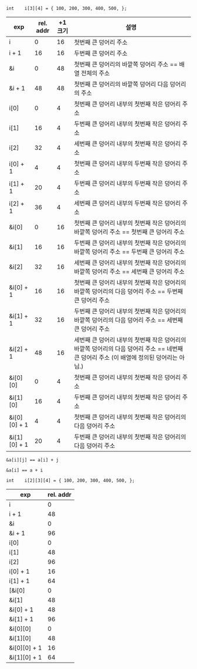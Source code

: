 `int	i[3][4] = { 100, 200, 300, 400, 500, };`

|exp|rel. addr|+1 크기|설명|
|---|---|---|---|
|i|0|16|첫번째 큰 덩어리 주소|
|i + 1|16|16|두번째 큰 덩어리 주소|
|&i|0|48|첫번째 큰 덩어리의 바깥쪽 덩어리 주소 == 배열 전체의 주소|
|&i + 1|48|48|첫번째 큰 덩어리의 바깥쪽 덩어리 다음 덩어리의 주소|
|i[0]|0|4|첫번째 큰 덩어리 내부의 첫번째 작은 덩어리 주소|
|i[1]|16|4|두번째 큰 덩어리 내부의 첫번째 작은 덩어리 주소|
|i[2]|32|4|세번째 큰 덩어리 내부의 첫번째 작은 덩어리 주소|
|i[0] + 1|4|4|첫번째 큰 덩어리 내부의 두번째 작은 덩어리 주소|
|i[1] + 1|20|4|두번째 큰 덩어리 내부의 두번째 작은 덩어리 주소|
|i[2] + 1|36|4|세번째 큰 덩어리 내부의 두번째 작은 덩어리 주소|
|&i[0]|0|16|첫번째 큰 덩어리 내부의 첫번째 작은 덩어리의 바깥쪽 덩어리 주소 == 첫번째 큰 덩어리 주소|
|&i[1]|16|16|두번째 큰 덩어리 내부의 첫번째 작은 덩어리의 바깥쪽 덩어리 주소 == 두번째 큰 덩어리 주소|
|&i[2]|32|16|세번째 큰 덩어리 내부의 첫번째 작은 덩어리의 바깥쪽 덩어리 주소 == 세번째 큰 덩어리 주소|
|&i[0] + 1|16|16|첫번째 큰 덩어리 내부의 첫번째 작은 덩어리의 바깥쪽 덩어리의 다음 덩어리 주소 == 두번째 큰 덩어리 주소|
|&i[1] + 1|32|16|두번째 큰 덩어리 내부의 첫번째 작은 덩어리의 바깥쪽 덩어리의 다음 덩어리 주소 == 세번째 큰 덩어리 주소|
|&i[2] + 1|48|16|세번째 큰 덩어리 내부의 첫번째 작은 덩어리의 바깥쪽 덩어리의 다음 덩어리 주소 == 네번째 큰 덩어리 주소 (이 배열에 정의된 덩어리는 아님.)|
|&i[0][0]|0|4|첫번째 큰 덩어리 내부의 첫번째 작은 덩어리 주소|
|&i[1][0]|16|4|두번째 큰 덩어리 내부의 첫번째 작은 덩어리 주소|
|&i[0][0] + 1|4|4|첫번째 큰 덩어리 내부의 첫번째 작은 덩어리의 다음 덩어리 주소|
|&i[1][0] + 1|20|4|두번째 큰 덩어리 내부의 첫번째 작은 덩어리의 다음 덩어리 주소|

`&a[i][j] == a[i] + j`

`&a[i] == a + i`

`int    i[2][3][4] = { 100, 200, 300, 400, 500, };`

|exp|rel. addr|
|---|---|
|i|0|
|i + 1|48|
|&i|0|
|&i + 1|96|
|i[0]|0|
|i[1]|48|
|i[2]|96|
|i[0] + 1|16|
|i[1] + 1|64|
[&i[0]|0|
|&i[1]|48|
|&i[0] + 1|48|
|&i[1] + 1|96|
|&i[0][0]|0|
|&i[1][0]|48|
|&i[0][0] + 1|16|
|&i[1][0] + 1|64|
